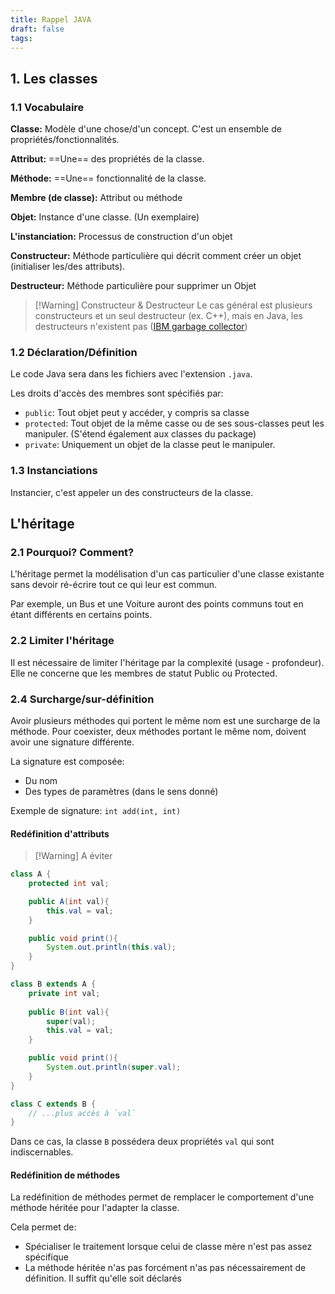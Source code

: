 ```yaml
---
title: Rappel JAVA
draft: false
tags:
---
```

## 1. Les classes

### 1.1 Vocabulaire

**Classe:** Modèle d'une chose/d'un concept. C'est un ensemble de propriétés/fonctionnalités.

**Attribut:** ==Une== des propriétés de la classe.

**Méthode:** ==Une== fonctionnalité de la classe.

**Membre (de classe):** Attribut ou méthode

**Objet:** Instance d'une classe. (Un exemplaire)

**L'instanciation:** Processus de construction d'un objet

**Constructeur:** Méthode particulière qui décrit comment créer un objet (initialiser les/des attributs).

**Destructeur:** Méthode particulière pour supprimer un Objet

> [!Warning] Constructeur & Destructeur
> Le cas général est plusieurs constructeurs et un seul destructeur (ex. C++), mais en Java, les destructeurs n'existent pas ([IBM garbage collector](https://www.ibm.com/topics/garbage-collection-java))

### 1.2 Déclaration/Définition

Le code Java sera dans les fichiers avec l'extension `.java`.

Les droits d'accès des membres sont spécifiés par:
- `public`: Tout objet peut y accéder, y compris sa classe
- `protected`: Tout objet de la même casse ou de ses sous-classes peut les manipuler. (S'étend également aux classes du package)
- `private`: Uniquement un objet de la classe peut le manipuler.

### 1.3 Instanciations

Instancier, c'est appeler un des constructeurs de la classe.


## L'héritage

### 2.1 Pourquoi? Comment?

L'héritage permet la modélisation d'un cas particulier d'une classe existante sans devoir ré-écrire tout ce qui leur est commun.

Par exemple, un Bus et une Voiture auront des points communs tout en étant différents en certains points.

### 2.2 Limiter l'héritage

Il est nécessaire de limiter l'héritage par la complexité (usage - profondeur). Elle ne concerne que les membres de statut Public ou Protected.

### 2.4 Surcharge/sur-définition

Avoir plusieurs méthodes qui portent le même nom est une surcharge de la méthode. Pour coexister, deux méthodes portant le même nom, doivent avoir une signature différente.

La signature est composée:
- Du nom
- Des types de paramètres (dans le sens donné)

Exemple de signature: `int add(int, int)`

#### Redéfinition d'attributs

> [!Warning] A éviter


```java
class A {
	protected int val;

	public A(int val){
		this.val = val;
	}

	public void print(){
		System.out.println(this.val);
	}
}

class B extends A {
	private int val;
	
	public B(int val){
		super(val);
		this.val = val;
	}

	public void print(){
		System.out.println(super.val);
	}
}

class C extends B {
	// ...plus accès à `val`
}
```

Dans ce cas, la classe `B` possédera deux propriétés `val` qui sont indiscernables.

#### Redéfinition de méthodes

La redéfinition de méthodes permet de remplacer le comportement d'une méthode héritée pour l'adapter la classe.

Cela permet de:
- Spécialiser le traitement lorsque celui de classe mère n'est pas assez spécifique
- La méthode héritée n'as pas forcément n'as pas nécessairement de définition. Il suffit qu'elle soit déclarés


